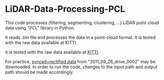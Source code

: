 # LiDAR-Data-Processing-PCL
This code processes (filtering, segmenting, clustering, ...) LiDAR point cloud data using "PCL" library in Python.

It reads .bin file and processes the data in a point-cloud format. It is tested with the raw data available at KITTI.

It is tested with the raw data available at [KITTI](http://www.cvlibs.net/datasets/kitti/raw_data.php).

For practice, [synced+rectified data](https://s3.eu-central-1.amazonaws.com/avg-kitti/raw_data/2011_09_26_drive_0002/2011_09_26_drive_0002_sync.zip) from "2011_09_26_drive_0002" may be downloaded. In order to run the code, changes to the input path and output path should be made accordingly.
